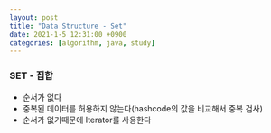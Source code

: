```yaml
---
layout: post
title: "Data Structure - Set"
date: 2021-1-5 12:31:00 +0900
categories: [algorithm, java, study]
---
```


### SET - 집합

- 순서가 없다
- 중복된 데이터를 허용하지 않는다(hashcode의 값을 비교해서 중복 검사)
- 순서가 없기때문에 Iterator를 사용한다
